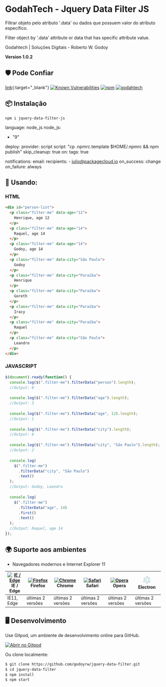 # GodahTech - Jquery Data Filter JS

<p>Filtrar objeto pelo atributo '.data' ou dados que possuem valor do atributo específico.</p>
<p>Filter object by '.data' attribute or data that has specific attribute value.</p>
<p>Godahtech | Soluções Digitais - Roberto W. Godoy</p>
<b>Version 1.0.2</b>

## 🛡 Pode Confiar

[link](https://google.com.br){:target="\_blank"}
[![Known Vulnerabilities](https://snyk.io/test/github/godoyrw/jquery-data-filter/badge.svg?targetFile=package.json)](https://snyk.io/test/github/godoyrw/jquery-data-filter?targetFile=package.json) [![npm](https://img.shields.io/npm/v/jquery-data-filter-js/latest?registry_uri=https%3A%2F%2Fregistry.npmjs.com%2Fjquery-data-filter-js&style=flat-square)](https://www.npmjs.com/package/jquery-data-filter-js) [![godahtech](https://img.shields.io/endpoint?url=https%3A%2F%2Fgodahtech.com.br%2Fgodahshield.json%3Furl%3Dhttps%3A%2Fgodahtech.com.br%2F)](http://godahtech.com.br/)

## 📦 Instalação

```bash
npm i jquery-data-filter-js
```
language: node_js
node_js:
- "9"

deploy:
  provider: script
  script: "cp .npmrc.template $HOME/.npmrc && npm publish"
  skip_cleanup: true
  on:
    tags: true

notifications:
  email:
    recipients:
    - julio@packagecloud.io
    on_success: change
    on_failure: always
## 🔨 Usando:

### HTML

```html
<div id="person-list">
  <p class="filter-me" data-age="12">
    Henrique, age 12
  </p>
  <p class="filter-me" data-age="14">
    Raquel, age 14
  </p>
  <p class="filter-me" data-age="14">
    Godoy, age 14
  </p>
  <p class="filter-me" data-city="São Paulo">
    Godoy
  </p>
  <p class="filter-me" data-city="Paraíba">
    Henrique
  </p>
  <p class="filter-me" data-city="Paraíba">
    Goreth
  </p>
  <p class="filter-me" data-city="Paraíba">
    Iracy
  </p>
  <p class="filter-me" data-city="Paraíba">
    Raquel
  </p>
  <p class="filter-me" data-city="São Paulo">
    Leandro
  </p>
</div>
```

### JAVASCRIPT

```javascript
$(document).ready(function() {
  console.log($(".filter-me").filterData("person").length);
  //Output: 0

  console.log($(".filter-me").filterData("age").length);
  //Output: 3

  console.log($(".filter-me").filterData("age", 12).length);
  //Output: 1

  console.log($(".filter-me").filterData("city").length);
  //Output: 6

  console.log($(".filter-me").filterData("city", "São Paulo").length);
  //Output: 2

  console.log(
    $(".filter-me")
      .filterData("city", "São Paulo")
      .text()
  );
  //Output: Godoy, Leandro

  console.log(
    $(".filter-me")
      .filterData("age", 14)
      .first()
      .text()
  );
  //Output: Raquel, age 14
});
```

## 🌍 Suporte aos ambientes

- Navegadores modernos e Internet Explorer 11

| [<img src="https://raw.githubusercontent.com/alrra/browser-logos/master/src/edge/edge_48x48.png" alt="IE / Edge" width="24px" height="24px" />](http://godban.github.io/browsers-support-badges/)</br>IE / Edge | [<img src="https://raw.githubusercontent.com/alrra/browser-logos/master/src/firefox/firefox_48x48.png" alt="Firefox" width="24px" height="24px" />](http://godban.github.io/browsers-support-badges/)</br>Firefox | [<img src="https://raw.githubusercontent.com/alrra/browser-logos/master/src/chrome/chrome_48x48.png" alt="Chrome" width="24px" height="24px" />](http://godban.github.io/browsers-support-badges/)</br>Chrome | [<img src="https://raw.githubusercontent.com/alrra/browser-logos/master/src/safari/safari_48x48.png" alt="Safari" width="24px" height="24px" />](http://godban.github.io/browsers-support-badges/)</br>Safari | [<img src="https://raw.githubusercontent.com/alrra/browser-logos/master/src/opera/opera_48x48.png" alt="Opera" width="24px" height="24px" />](http://godban.github.io/browsers-support-badges/)</br>Opera | [<img src="https://raw.githubusercontent.com/alrra/browser-logos/master/src/electron/electron_48x48.png" alt="Electron" width="24px" height="24px" />](http://godban.github.io/browsers-support-badges/)</br>Electron |
| --------------------------------------------------------------------------------------------------------------------------------------------------------------------------------------------------------------- | ----------------------------------------------------------------------------------------------------------------------------------------------------------------------------------------------------------------- | ------------------------------------------------------------------------------------------------------------------------------------------------------------------------------------------------------------- | ------------------------------------------------------------------------------------------------------------------------------------------------------------------------------------------------------------- | --------------------------------------------------------------------------------------------------------------------------------------------------------------------------------------------------------- | --------------------------------------------------------------------------------------------------------------------------------------------------------------------------------------------------------------------- |
| IE11, Edge                                                                                                                                                                                                      | últimas 2 versões                                                                                                                                                                                                 | últimas 2 versões                                                                                                                                                                                             | últimas 2 versões                                                                                                                                                                                             | últimas 2 versões                                                                                                                                                                                         | últimas 2 versões                                                                                                                                                                                                     |

## 🖥 Desenvolvimento

Use Gitpod, um ambiente de desenvolvimento online para GitHub.

[![Abrir no Gitpod](https://gitpod.io/button/open-in-gitpod.svg)](https://gitpod.io/#https://github.com/godoyrw/jquery-data-filter)

Ou clone localmente:

```bash
$ git clone https://github.com/godoyrw/jquery-data-filter.git
$ cd jquery-data-filter
$ npm install
$ npm start
```

<script
function externalLinks() { 
    for(var c = document.getElementsByTagName("a"), a = 0;a < c.length;a++) { 
        var b = c[a]; 
        b.getAttribute("href") && b.hostname !== location.hostname && (b.target = "_blank") 
    } 
} ; 
externalLinks();
></script>
